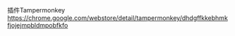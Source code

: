 插件Tampermonkey
https://chrome.google.com/webstore/detail/tampermonkey/dhdgffkkebhmkfjojejmpbldmpobfkfo
